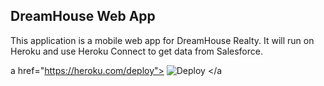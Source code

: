 DreamHouse Web App
------------------

This application is a mobile web app for DreamHouse Realty. It will run on Heroku and use Heroku Connect to get data from Salesforce.

a href="https://heroku.com/deploy">
  <img src="https://www.herokucdn.com/deploy/button.svg" alt="Deploy">
</a 
